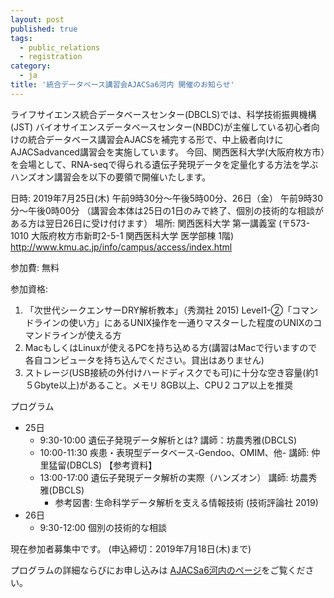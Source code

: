 ```yaml
---
layout: post
published: true
tags:
  - public_relations
  - registration
category:
  - ja
title: '統合データベース講習会AJACSa6河内 開催のお知らせ'
---
```


ライフサイエンス統合データベースセンター(DBCLS)では、科学技術振興機構(JST) バイオサイエンスデータベースセンター(NBDC)が主催している初心者向けの統合データベース講習会AJACSを補完する形で、中上級者向けにAJACSadvanced講習会を実施しています。 今回、関西医科大学(大阪府枚方市）を会場として、RNA-seqで得られる遺伝子発現データを定量化する方法を学ぶハンズオン講習会を以下の要領で開催いたします。

日時: 2019年7月25日(木) 午前9時30分〜午後5時00分、26日（金） 午前9時30分〜午後0時00分 （講習会本体は25日の1日のみで終了、個別の技術的な相談がある方は翌日26日に受け付けます）
場所: 関西医科大学 第一講義室 (〒573-1010 大阪府枚方市新町2-5-1 関西医科大学 医学部棟 1階) http://www.kmu.ac.jp/info/campus/access/index.html

参加費: 無料

参加資格:
1. 「次世代シークエンサーDRY解析教本」（秀潤社 2015) Level1-②「コマンドラインの使い方」にあるUNIX操作を一通りマスターした程度のUNIXのコマンドラインが使える方
2. MacもしくはLinuxが使えるPCを持ち込める方(講習はMacで行いますので各自コンピュータを持ち込んでください。貸出はありません)
3. ストレージ(USB接続の外付けハードディスクでも可)に十分な空き容量(約1５Gbyte以上)があること。メモリ 8GB以上、CPU２コア以上を推奨

プログラム
- 25日
  - 9:30-10:00 遺伝子発現データ解析とは? 講師：坊農秀雅(DBCLS)
  - 10:00-11:30 疾患・表現型データベース-Gendoo、OMIM、他- 講師: 仲里猛留(DBCLS) 【参考資料】
  - 13:00-17:00 遺伝子発現データ解析の実際（ハンズオン） 講師: 坊農秀雅(DBCLS)
    - 参考図書: 生命科学データ解析を支える情報技術 (技術評論社 2019)
- 26日
  - 9:30-12:00 個別の技術的な相談

現在参加者募集中です。 (申込締切：2019年7月18日(木)まで)

プログラムの詳細ならびにお申し込みは [AJACSa6河内のページ](https://github.com/AJACS-training/AJACSa6)をご覧ください。

